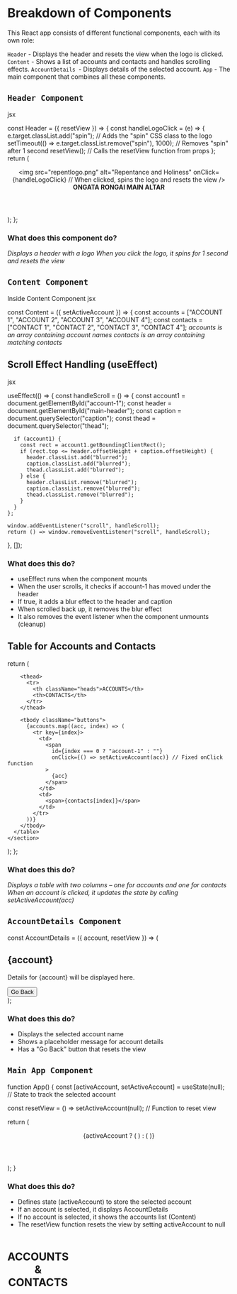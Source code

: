 #  Breakdown of Components
This React app consists of different functional components, each with its own role:

`Header` - Displays the header and resets the view when the logo is clicked.
`Content` - Shows a list of accounts and contacts and handles scrolling effects.
`AccountDetails `- Displays details of the selected account.
`App` - The main component that combines all these components.
## `Header Component`
jsx

  const Header = ({ resetView }) => {
  const handleLogoClick = (e) => {
    e.target.classList.add("spin");  // Adds the "spin" CSS class to the logo
    setTimeout(() => e.target.classList.remove("spin"), 1000);  // Removes "spin" after 1 second
    resetView();  // Calls the resetView function from props
  };
  return (
    <header id="main-header">
      <img
        src="repentlogo.png"
        alt="Repentance and Holiness"
        onClick={handleLogoClick} // When clicked, spins the logo and resets the view
      />
      <br />
      <span className="heading">
        <strong>ONGATA RONGAI MAIN ALTAR</strong>
      </span>
    </header>
  );
};

### What does this component do?
*Displays a header with a logo*
*When you click the logo, it spins for 1 second and resets the view*

## `Content Component`
Inside Content Component
jsx

const Content = ({ setActiveAccount }) => {
  const accounts = ["ACCOUNT 1", "ACCOUNT 2", "ACCOUNT 3", "ACCOUNT 4"];
  const contacts = ["CONTACT 1", "CONTACT 2", "CONTACT 3", "CONTACT 4"];
*accounts is an array containing account names*
*contacts is an array containing matching contacts*

## Scroll Effect Handling (useEffect)
jsx

  useEffect(() => {
    const handleScroll = () => {
      const account1 = document.getElementById("account-1");
      const header = document.getElementById("main-header");
      const caption = document.querySelector("caption");
      const thead = document.querySelector("thead");

      if (account1) {
        const rect = account1.getBoundingClientRect();
        if (rect.top <= header.offsetHeight + caption.offsetHeight) {
          header.classList.add("blurred");
          caption.classList.add("blurred");
          thead.classList.add("blurred");
        } else {
          header.classList.remove("blurred");
          caption.classList.remove("blurred");
          thead.classList.remove("blurred");
        }
      }
    };

    window.addEventListener("scroll", handleScroll);
    return () => window.removeEventListener("scroll", handleScroll);
  }, []);
### What does this do?
* useEffect runs when the component mounts
* When the user scrolls, it checks if account-1 has moved under the header
* If true, it adds a blur effect to the header and caption
* When scrolled back up, it removes the blur effect
* It also removes the event listener when the component unmounts (cleanup)

## Table for Accounts and Contacts

  return (
    <section className="content">
      <table id="accncont">
        <caption>
          <h2>ACCOUNTS & CONTACTS</h2>
        </caption>

        <thead>
          <tr>
            <th className="heads">ACCOUNTS</th>
            <th>CONTACTS</th>
          </tr>
        </thead>

        <tbody className="buttons">
          {accounts.map((acc, index) => (
            <tr key={index}>
              <td>
                <span
                  id={index === 0 ? "account-1" : ""}
                  onClick={() => setActiveAccount(acc)} // Fixed onClick function
                >
                  {acc}
                </span>
              </td>
              <td>
                <span>{contacts[index]}</span>
              </td>
            </tr>
          ))}
        </tbody>
      </table>
    </section>
  );
};
### What does this do?
*Displays a table with two columns – one for accounts and one for contacts*
*When an account is clicked, it updates the state by calling setActiveAccount(acc)*

## `AccountDetails Component`

const AccountDetails = ({ account, resetView }) => (
  <div className="account-details">
    <h2>{account}</h2>
    <p>Details for {account} will be displayed here.</p>
    <button onClick={resetView}>Go Back</button>
  </div>
);

### What does this do?
* Displays the selected account name
* Shows a placeholder message for account details
* Has a "Go Back" button that resets the view

## `Main App Component`

function App() {
  const [activeAccount, setActiveAccount] = useState(null); // State to track the selected account

  const resetView = () => setActiveAccount(null); // Function to reset view

  return (
    <div className="App">
      <Header resetView={resetView} />
      {activeAccount ? (
        <AccountDetails account={activeAccount} resetView={resetView} />
      ) : (
        <Content setActiveAccount={setActiveAccount} />
      )}
    </div>
  );
}
### What does this do?
* Defines state (activeAccount) to store the selected account
* If an account is selected, it displays AccountDetails
* If no account is selected, it shows the accounts list (Content)
* The resetView function resets the view by setting activeAccount to null




